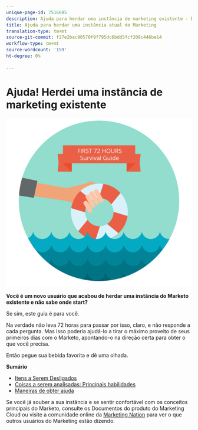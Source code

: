 ```yaml
---
unique-page-id: 7516605
description: Ajuda para herdar uma instância de marketing existente - Documentos do Marketing - Documentação do produto
title: Ajuda para herdar uma instância atual do Marketing
translation-type: tm+mt
source-git-commit: f27e2bac90570f9f795dc6bdd5fcf208c446be14
workflow-type: tm+mt
source-wordcount: '159'
ht-degree: 0%

---
```



# Ajuda! Herdei uma instância de marketing existente

![](assets/help-ive-inherited-an-existing-marketo-instance.png)

**Você é um novo usuário que acabou de herdar uma instância do Marketo existente e não sabe onde start?**

Se sim, este guia é para você.

Na verdade não leva 72 horas para passar por isso, claro, e não responde a cada pergunta. Mas isso poderia ajudá-lo a tirar o máximo proveito de seus primeiros dias com o Marketo, apontando-o na direção certa para obter o que você precisa.

Então pegue sua bebida favorita e dê uma olhada.

**Sumário**

* [Itens a Serem Desligados](/help/marketo/getting-started/inheriting-a-marketo-instance/items-to-check-off.md)
* [Coisas a serem analisadas: Principais habilidades](/help/marketo/getting-started/inheriting-a-marketo-instance/things-to-review-core-skills.md)
* [Maneiras de obter ajuda](/help/marketo/getting-started/inheriting-a-marketo-instance/ways-to-get-help.md)

Se você já souber a sua instância e se sentir confortável com os conceitos principais do Marketo, consulte os Documentos do produto do Marketing Cloud ou visite a comunidade online da [Marketing Nation](https://nation.marketo.com/) para ver o que outros usuários do Marketing estão dizendo.
